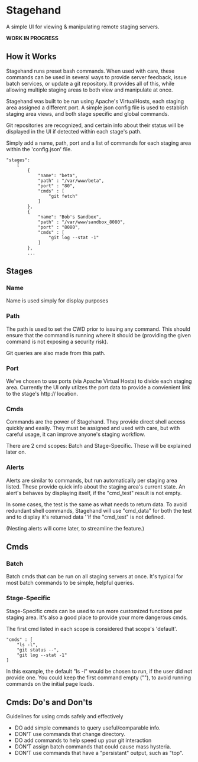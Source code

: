 

Stagehand
=========

A simple UI for viewing & manipulating remote staging servers.


**WORK IN PROGRESS**


How it Works
------------
Stagehand runs preset bash commands.  When used with care, these commands can 
be used in several ways to provide server feedback, issue batch services, or 
update a git repository.  It provides all of this, while allowing multiple
staging areas to both view and manipulate at once.

Stagehand was built to be run using Apache's VirtualHosts, each staging area 
assigned a different port.  A simple json config file is used to establish 
staging area views, and both stage specific and global commands.

Git repositories are recognized, and certain info about their status will be
displayed in the UI if detected within each stage's path.

Simply add a name, path, port and a list of commands for each staging
area within the 'config.json' file.

	"stages":
		[
			{
				"name": "beta",
				"path" : "/var/www/beta",
				"port" : "80",
				"cmds" : [
					"git fetch"
				]
			},
			{
				"name": "Bob's Sandbox",
				"path" : "/var/www/sandbox_8080",
				"port" : "8080",
				"cmds" : [
					"git log --stat -1"
				]
			},			
			...


Stages
------
### Name
Name is used simply for display purposes

### Path
The path is used to set the CWD prior to issuing any command. This should
ensure that the command is running where it should be (providing the given 
command is not exposing a security risk).

Git queries are also made from this path.


### Port
We've chosen to use ports (via Apache Virtual Hosts) to divide each
staging area.  Currently the UI only utilzes the port data to provide
a convienient link to the stage's http:// location.


### Cmds
Commands are the power of Stagehand.  They provide direct shell access
quickly and easily.  They must be assigned and used with care, but with
careful usage, it can improve anyone's staging workflow.

There are 2 cmd scopes: Batch and Stage-Specific.  These will be explained
later on.


### Alerts
Alerts are similar to commands, but run automatically per staging area
listed.  These provide quick info about the staging area's current state.
An alert's behaves by displaying itself, if the "cmd_test" result is not
empty.

In some cases, the test is the same as what needs to return data.  To
avoid redundant shell commands, Stagehand will use "cmd_data" for both
the test and to display it's returned data ''if the "cmd_test" is not defined.

(Nesting alerts will come later, to streamline the feature.)


Cmds
----
### Batch
Batch cmds that can be run on all staging servers at once. It's typical 
for most batch commands to be simple, helpful queries.

### Stage-Specific
Stage-Specific cmds can be used to run more customized functions per
staging area.  It's also a good place to provide your more dangerous cmds. 


The first cmd listed in each scope is considered that scope's 'default'.

	"cmds" : [
		"ls -l",
		"git status --",
		"git log --stat -1"
	]

In this example, the default "ls -l" would be chosen to run, if the user
did not provide one.  You could keep the first command empty (""), to
avoid running commands on the initial page loads.


Cmds: Do's and Don'ts
---------------------
Guidelines for using cmds safely and effectively

- DO add simple commands to query useful/comparable info.
- DON'T use commands that change directory.
- DO add commands to help speed up your git interaction
- DON'T assign batch commands that could cause mass hysteria.
- DON'T use commands that have a "persistant" output, such as "top".


